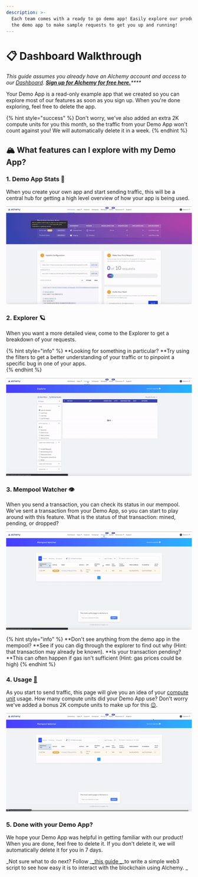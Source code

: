 ```yaml
---
description: >-
  Each team comes with a ready to go demo app! Easily explore our product with
  the demo app to make sample requests to get you up and running!
---
```


# 📋 Dashboard Walkthrough

_This guide assumes you already have an Alchemy account and access to our _[_Dashboard_](https://dashboard.alchemyapi.io)_. _[_**Sign up for Alchemy for free here.**_](https://alchemy.com/?r=e68b2f77-7fc7-4ef7-8e9c-cdfea869b9b5)_****_

Your Demo App is a read-only example app that we created so you can explore most of our features as soon as you sign up. When you're done exploring, feel free to delete the app.

{% hint style="success" %}
Don't worry, we've also added an extra 2K compute units for you this month, so the traffic from your Demo App won't count against you! We will automatically delete it in a week.
{% endhint %}

## 🏔 What features can I explore with my Demo App?

### 1. Demo App Stats 🎉

When you create your own app and start sending traffic, this will be a central hub for getting a high level overview of how your app is being used.

![](<../.gitbook/assets/stats (1).gif>)

### 2. Explorer 🪐

When you want a more detailed view, come to the Explorer to get a breakdown of your requests. 

{% hint style="info" %}
**Looking for something in particular? **Try using the filters to get a better understanding of your traffic or to pinpoint a specific bug in one of your apps.  
{% endhint %}

![](../.gitbook/assets/explorer.gif)

### 3. Mempool Watcher 👁️

When you send a transaction, you can check its status in our mempool. We've sent a transaction from your Demo App, so you can start to play around with this feature. What is the status of that transaction: mined, pending,  or dropped? 

![](<../.gitbook/assets/mem (1).gif>)

{% hint style="info" %}
**Don't see anything from the demo app in the mempool? **See if you can dig through the explorer to find out why (Hint: that transaction may already be known). **Is your transaction pending? **This can often happen if gas isn't sufficient (Hint: gas prices could be high)
{% endhint %}

### 4. Usage [🎢](https://emojipedia.org/roller-coaster/)

As you start to send traffic, this page will give you an idea of your [compute unit](../documentation/compute-units.md) usage. How many compute units did your Demo App use? Don't worry we've added a bonus 2K compute units to make up for this [😉](https://emojipedia.org/winking-face/#:\~:text=A%20yellow%20face%20with%20a,affectionate%2C%20suggestive%2C%20or%20ironic.\&text=Winking%20Face%20was%20approved%20as,to%20Emoji%201.0%20in%202015.). 

![](<../.gitbook/assets/usage (1).gif>)

### 5. Done with your Demo App?

We hope your Demo App was helpful in getting familiar with our product! When you are done, feel free to delete it. If you don't delete it, we will automatically delete it for you in 7 days. 

_Not sure what to do next? Follow _[_this guide _](../tutorials/simple-web3-script.md)_to write a simple web3 script to see how easy it is to interact with the blockchain using Alchemy. _
